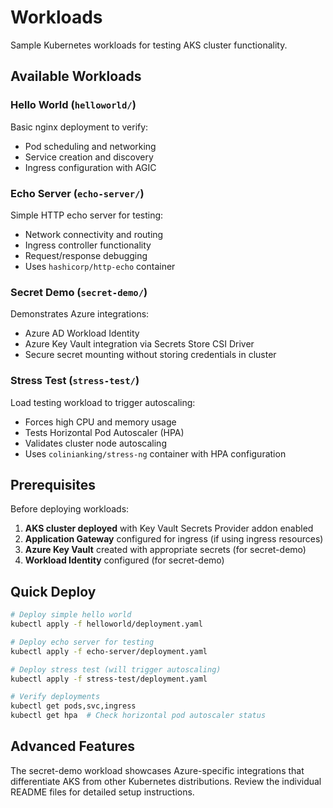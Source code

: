 # Workloads

Sample Kubernetes workloads for testing AKS cluster functionality.

## Available Workloads

### Hello World (`helloworld/`)

Basic nginx deployment to verify:

- Pod scheduling and networking
- Service creation and discovery
- Ingress configuration with AGIC

### Echo Server (`echo-server/`)

Simple HTTP echo server for testing:

- Network connectivity and routing
- Ingress controller functionality
- Request/response debugging
- Uses `hashicorp/http-echo` container

### Secret Demo (`secret-demo/`)

Demonstrates Azure integrations:

- Azure AD Workload Identity
- Azure Key Vault integration via Secrets Store CSI Driver
- Secure secret mounting without storing credentials in cluster

### Stress Test (`stress-test/`)

Load testing workload to trigger autoscaling:

- Forces high CPU and memory usage
- Tests Horizontal Pod Autoscaler (HPA)
- Validates cluster node autoscaling
- Uses `colinianking/stress-ng` container with HPA configuration

## Prerequisites

Before deploying workloads:

1. **AKS cluster deployed** with Key Vault Secrets Provider addon enabled
2. **Application Gateway** configured for ingress (if using ingress resources)
3. **Azure Key Vault** created with appropriate secrets (for secret-demo)
4. **Workload Identity** configured (for secret-demo)

## Quick Deploy

```bash
# Deploy simple hello world
kubectl apply -f helloworld/deployment.yaml

# Deploy echo server for testing
kubectl apply -f echo-server/deployment.yaml

# Deploy stress test (will trigger autoscaling)
kubectl apply -f stress-test/deployment.yaml

# Verify deployments
kubectl get pods,svc,ingress
kubectl get hpa  # Check horizontal pod autoscaler status
```

## Advanced Features

The secret-demo workload showcases Azure-specific integrations that differentiate AKS from other Kubernetes distributions. Review the individual README files for detailed setup instructions.
